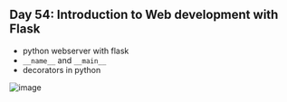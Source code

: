 ## Day 54: Introduction to Web development with Flask

- python webserver with flask
- ```__name__``` and ```__main__```
- decorators in python

![image](https://github.com/user-attachments/assets/f1df6146-09ad-40e8-b54a-7472886fe77b)
